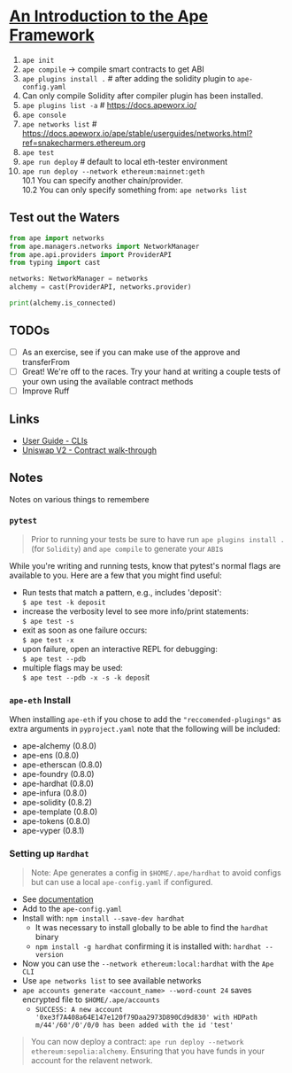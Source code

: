 # [An Introduction to the Ape Framework](https://snakecharmers.ethereum.org/intro-to-ape/)

1. `ape init`
2. `ape compile` -> compile smart contracts to get ABI
3. `ape plugins install .`  # after adding the solidity plugin to `ape-config.yaml`
4. Can only compile Solidity after compiler plugin has been installed.
5. `ape plugins list -a`  # https://docs.apeworx.io/
6. `ape console`
7. `ape networks list`  # https://docs.apeworx.io/ape/stable/userguides/networks.html?ref=snakecharmers.ethereum.org
8. `ape test`
9. `ape run deploy`  # default to local eth-tester environment
10. `ape run deploy --network ethereum:mainnet:geth`  
  10.1 You can specify another chain/provider.  
  10.2 You can only specify something from: `ape networks list`

## Test out the Waters

```python
from ape import networks
from ape.managers.networks import NetworkManager
from ape.api.providers import ProviderAPI
from typing import cast

networks: NetworkManager = networks
alchemy = cast(ProviderAPI, networks.provider)

print(alchemy.is_connected)
```

## TODOs

- [ ] As an exercise, see if you can make use of the approve and transferFrom
- [ ] Great! We're off to the races. Try your hand at writing a couple tests of your own using the available contract methods
- [ ] Improve Ruff

## Links

- [User Guide - CLIs](https://docs.apeworx.io/ape/stable/userguides/clis.html?ref=snakecharmers.ethereum.org)
- [Uniswap V2 - Contract walk-through](https://ethereum.org/en/developers/tutorials/uniswap-v2-annotated-code/)

## Notes

Notes on various things to remembere

### `pytest`

> Prior to running your tests be sure to have run `ape plugins install .` (for `Solidity`) and `ape compile` to generate your `ABI`s

While you're writing and running tests, know that pytest's normal flags are available to you. Here are a few that you might find useful:

- Run tests that match a pattern, e.g., includes 'deposit':  
`$ ape test -k deposit`
- increase the verbosity level to see more info/print statements:  
`$ ape test -s`
- exit as soon as one failure occurs:  
`$ ape test -x`
- upon failure, open an interactive REPL for debugging:  
`$ ape test --pdb`
- multiple flags may be used:  
`$ ape test --pdb -x -s -k depos`it

### `ape-eth` Install

When installing `ape-eth` if you chose to add the `"reccomended-plugings"` as extra arguments in `pyproject.yaml` note that the following will be included:

- ape-alchemy (0.8.0)
- ape-ens (0.8.0)
- ape-etherscan (0.8.0)
- ape-foundry (0.8.0)
- ape-hardhat (0.8.0)
- ape-infura (0.8.0)
- ape-solidity (0.8.2)
- ape-template (0.8.0)
- ape-tokens (0.8.0)
- ape-vyper (0.8.1)

### Setting up `Hardhat`

> Note: Ape generates a config in `$HOME/.ape/hardhat` to avoid configs but can use a local `ape-config.yaml` if configured.

- See [documentation](https://github.com/ApeWorX/ape-hardhat)
- Add to the `ape-config.yaml`
- Install with: `npm install --save-dev hardhat`
  - It was necessary to install globally to be able to find the `hardhat` binary
  - `npm install -g hardhat` confirming it is installed with: `hardhat --version`
- Now you can use the `--network ethereum:local:hardhat` with the `Ape CLI`
- Use `ape networks list` to see available networks
- `ape accounts generate <account_name> --word-count 24` saves encrypted file to `$HOME/.ape/accounts`
  - `SUCCESS: A new account '0xe3f7A408a64E147e120f79Daa2973D890Cd9d830' with HDPath m/44'/60'/0'/0/0 has been added with the id 'test'`

> You can now deploy a contract: `ape run deploy --network ethereum:sepolia:alchemy`. Ensuring that you have funds in your account for the relavent network.
